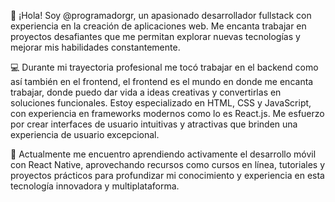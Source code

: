 👋 ¡Hola! Soy @programadorgr, un apasionado desarrollador fullstack con experiencia en la creación de aplicaciones web. Me encanta trabajar en proyectos desafiantes que me permitan explorar nuevas tecnologías y mejorar mis habilidades constantemente.

💻 Durante mi trayectoria profesional me tocó trabajar en el backend como así también en el frontend, el frontend es el mundo en donde me encanta trabajar, donde puedo dar vida a ideas creativas y convertirlas en soluciones funcionales. Estoy especializado en HTML, CSS y JavaScript, con experiencia en frameworks modernos como lo es React.js. Me esfuerzo por crear interfaces de usuario intuitivas y atractivas que brinden una experiencia de usuario excepcional.

📱 Actualmente me encuentro aprendiendo activamente el desarrollo móvil con React Native, aprovechando recursos como cursos en línea, tutoriales y proyectos prácticos para profundizar mi conocimiento y experiencia en esta tecnología innovadora y multiplataforma.

<!---
programadorgr/programadorgr is a ✨ special ✨ repository because its `README.md` (this file) appears on your GitHub profile.
You can click the Preview link to take a look at your changes.
--->
